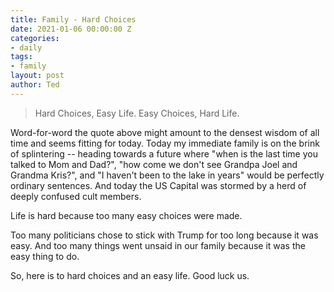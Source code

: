 ```yaml
---
title: Family - Hard Choices
date: 2021-01-06 00:00:00 Z
categories:
- daily
tags:
- family
layout: post
author: Ted
---
```


> Hard Choices, Easy Life. Easy Choices, Hard Life.

Word-for-word the quote above might amount to the densest wisdom of all time and seems fitting for today. Today my immediate family is on the brink of splintering -- heading towards a future where "when is the last time you talked to Mom and Dad?", "how come we don't see Grandpa Joel and Grandma Kris?", and "I haven't been to the lake in years" would be perfectly ordinary sentences. And today the US Capital was stormed by a herd of deeply confused cult members. 

Life is hard because too many easy choices were made.

Too many politicians chose to stick with Trump for too long because it was easy. And too many things went unsaid in our family because it was the easy thing to do. 

So, here is to hard choices and an easy life. Good luck us.

 
